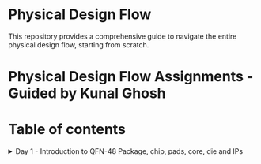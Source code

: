 # Physical Design Flow 
This repository provides a comprehensive guide to navigate the entire physical design flow, starting from scratch.

# Physical Design Flow Assignments - Guided by Kunal Ghosh

# Table of contents
<details>
<summary>Day 1 - Introduction to QFN-48 Package, chip, pads, core, die and IPs</summary>
<br>
  The QFN-48 (Quad Flat No-Lead 48) package is a widely used integrated circuit (IC) package in the electronics industry. 
  It belongs to the family of leadless surface-mount packages designed to maximize space efficiency on printed circuit boards (PCBs) while providing excellent thermal     
  performance and electrical connectivity.
  The QFN-48 package typically consists of 48 pins arranged in a square or rectangular grid. The pins are numbered and positioned along the package's perimeter
  
  ![QFN-Package](https://github.com/Pavan2280/pes_pd/assets/131603225/f0d98e95-8f05-4d8a-af1b-51b63c15bb1a)


</details>
